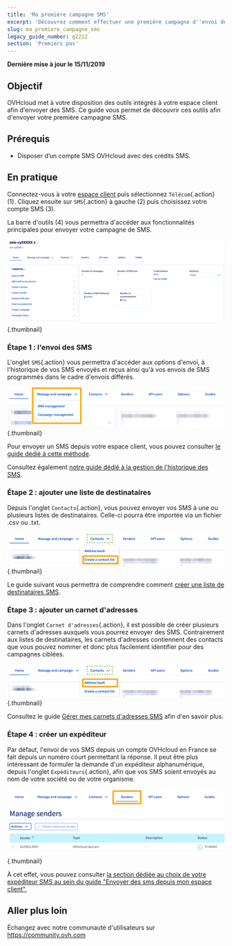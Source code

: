 ```yaml
---
title: 'Ma première campagne SMS'
excerpt: 'Découvrez comment effectuer une première campagne d''envoi de SMS'
slug: ma_premiere_campagne_sms
legacy_guide_number: g2212
section: 'Premiers pas'
---
```


**Dernière mise à jour le 15/11/2019**

## Objectif

OVHcloud met à votre disposition des outils intégrés à votre espace client afin d'envoyer des SMS. Ce guide vous permet de découvrir ces outils afin d'envoyer votre première campagne SMS.

## Prérequis

- Disposer d’un compte SMS OVHcloud avec des crédits SMS.

## En pratique

Connectez-vous à votre [espace client](https://www.ovhtelecom.fr/manager/) puis sélectionnez `Télécom`{.action} (1). Cliquez ensuite sur `SMS`{.action} à gauche (2)  puis choisissez votre compte SMS (3).

La barre d'outils (4) vous permettra d'accéder aux fonctionnalités principales pour envoyer votre campagne de SMS.

![](images/firstsms01.png){.thumbnail}

### Étape 1 : l'envoi des SMS

L'onglet `SMS`{.action} vous permettra d'accéder aux options d'envoi, à l'historique de vos SMS envoyés et reçus ainsi qu'à vos envois de SMS programmés dans le cadre d'envois différés.

![](images/firstsms02.png){.thumbnail}

Pour envoyer un SMS depuis votre espace client, vous pouvez consulter [le guide dédié à cette méthode](https://docs.ovh.com/fr/sms/envoyer_des_sms_depuis_mon_espace_client/).

Consultez également [notre guide dédié à la gestion de l'historique des SMS](https://docs.ovh.com/fr/sms/gerer-l-historique-des-sms/).

### Étape 2 : ajouter une liste de destinataires

Depuis l'onglet `Contacts`{.action}, vous pouvez envoyer vos SMS à une ou plusieurs listes de destinataires. Celle-ci pourra être importée via un fichier .csv ou .txt.

![](images/firstsms03.png){.thumbnail}

Le guide suivant vous permettra de comprendre comment [créer une liste de destinataires SMS](https://docs.ovh.com/fr/sms/liste_de_destinataire_sms/).

### Étape 3 : ajouter un carnet d'adresses

Dans l'onglet `Carnet d'adresses`{.action}, il est possible de créer plusieurs carnets d'adresses auxquels vous pourrez envoyer des SMS. Contrairement aux listes de destinataires, les carnets d'adresses contiennent des contacts que vous pouvez nommer et donc plus facilement identifier pour des campagnes ciblées.

![](images/firstsms04.png){.thumbnail}

Consultez le guide [Gérer mes carnets d'adresses SMS](https://docs.ovh.com/fr/sms/gerer_mes_carnets_dadresses_sms/) afin d'en savoir plus.

### Étape 4 : créer un expéditeur

Par défaut, l'envoi de vos SMS depuis un compte OVHcloud en France se fait depuis un numéro court permettant la réponse. Il peut être plus intéressant de formuler la demande d'un expéditeur alphanumérique, depuis l'onglet `Expéditeurs`{.action}, afin que vos SMS soient envoyés au nom de votre société ou de votre organisme.

![](images/firstsms05.png){.thumbnail}

À cet effet, vous pouvez consulter [la section dédiée au choix de votre expéditeur SMS au sein du guide "Envoyer des sms depuis mon espace client".](https://docs.ovh.com/fr/sms/envoyer_des_sms_depuis_mon_espace_client/#etape-3-choisir-votre-expediteur-sms)

## Aller plus loin

Échangez avec notre communauté d'utilisateurs sur <https://community.ovh.com>

